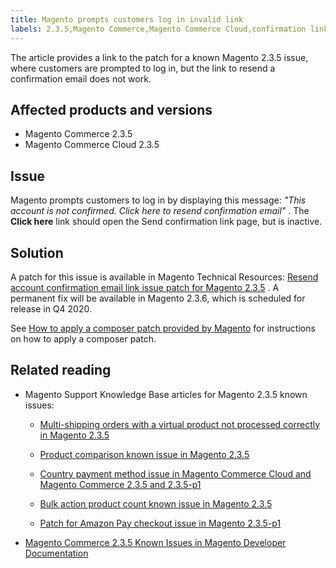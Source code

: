 ```yaml
---
title: Magento prompts customers log in invalid link
labels: 2.3.5,Magento Commerce,Magento Commerce Cloud,confirmation link,known issues,patch,troubleshooting
---
```


The article provides a link to the patch for a known Magento 2.3.5 issue, where customers are prompted to log in, but the link to resend a confirmation email does not work.

## Affected products and versions

* Magento Commerce 2.3.5
* Magento Commerce Cloud 2.3.5

## Issue

Magento prompts customers to log in by displaying this message: *"This account is not confirmed. Click here to resend confirmation email"* . The **Click here** link should open the Send confirmation link page, but is inactive.

## Solution

A patch for this issue is available in Magento Technical Resources: [Resend account confirmation email link issue patch for Magento 2.3.5](https://magento.com/tech-resources/download?_ga=2.193540264.409362045.1590506265-807369446.1578680711#download2368) . A permanent fix will be available in Magento 2.3.6, which is scheduled for release in Q4 2020.

See [How to apply a composer patch provided by Magento](https://support.magento.com/hc/en-us/articles/360028367731) for instructions on how to apply a composer patch.

## Related reading

<ul><li>Magento Support Knowledge Base articles for Magento 2.3.5 known issues:<ul>
<li>
<p title="Multi-shipping orders with a virtual product not processed correctly in Magento 2.3.5"><a href="https://support.magento.com/hc/en-us/articles/360044461831">Multi-shipping orders with a virtual product not processed correctly in Magento 2.3.5</a></p>
</li>
<li><a href="https://support.magento.com/hc/en-us/articles/360043970452">Product comparison known issue in Magento 2.3.5</a></li>
<li>
<p title="Country payment method issue in Magento Commerce Cloud and Magento Commerce 2.3.5 and 2.3.5-p1"><a href="https://support.magento.com/hc/en-us/articles/360043955991">Country payment method issue in Magento Commerce Cloud and Magento Commerce 2.3.5 and 2.3.5-p1</a></p>
</li>
<li>
<p title="Magento prompts customers to log in but provides invalid link"><a href="https://support.magento.com/hc/en-us/articles/360044839691">Bulk action product count known issue in Magento 2.3.5</a></p>
</li>
<li>
<p title="Patch for Amazon Pay checkout issue in Magento 2.3.5-p1"><a href="https://support.magento.com/hc/en-us/articles/360042646332">Patch for Amazon Pay checkout issue in Magento 2.3.5-p1</a></p>
</li>
</ul>
</li><li><a href="https://devdocs.magento.com/guides/v2.3/release-notes/release-notes-2-3-5-commerce.html#known-issues">Magento Commerce 2.3.5 Known Issues in Magento Developer Documentation</a></li></ul>